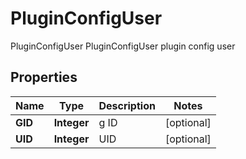 

# PluginConfigUser

PluginConfigUser PluginConfigUser plugin config user
## Properties

Name | Type | Description | Notes
------------ | ------------- | ------------- | -------------
**GID** | **Integer** | g ID |  [optional]
**UID** | **Integer** | UID |  [optional]



